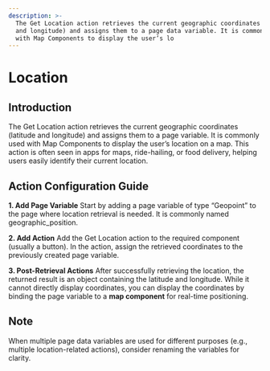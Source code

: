 ```yaml
---
description: >-
  The Get Location action retrieves the current geographic coordinates (latitude
  and longitude) and assigns them to a page data variable. It is commonly used
  with Map Components to display the user’s lo
---
```


# Location

## Introduction

The Get Location action retrieves the current geographic coordinates (latitude and longitude) and assigns them to a page variable. It is commonly used with Map Components to display the user’s location on a map. This action is often seen in apps for maps, ride-hailing, or food delivery, helping users easily identify their current location.

## Action Configuration Guide

**1. Add Page Variable** Start by adding a page variable of type “Geopoint” to the page where location retrieval is needed. It is commonly named geographic\_position.

**2. Add Action** Add the Get Location action to the required component (usually a button). In the action, assign the retrieved coordinates to the previously created page variable.

**3. Post-Retrieval Actions** After successfully retrieving the location, the returned result is an object containing the latitude and longitude. While it cannot directly display coordinates, you can display the coordinates by binding the page variable to a **map component** for real-time positioning.

## Note

When multiple page data variables are used for different purposes (e.g., multiple location-related actions), consider renaming the variables for clarity.
